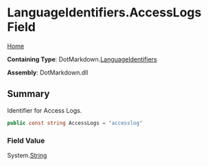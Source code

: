 <a name="_top"></a>

# LanguageIdentifiers\.AccessLogs Field

[Home](../../../README.md#_top)

**Containing Type**: DotMarkdown\.[LanguageIdentifiers](../README.md#_top)

**Assembly**: DotMarkdown\.dll

## Summary

Identifier for Access Logs\.

```csharp
public const string AccessLogs = "accesslog"
```

### Field Value

System\.[String](https://docs.microsoft.com/en-us/dotnet/api/system.string)

